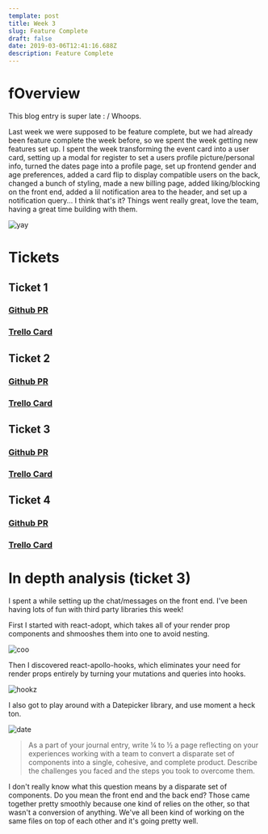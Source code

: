 ```yaml
---
template: post
title: Week 3
slug: Feature Complete
draft: false
date: 2019-03-06T12:41:16.688Z
description: Feature Complete
---
```

# fOverview

This blog entry is super late : / Whoops. 

Last week we were supposed to be feature complete, but we had already been feature complete the week before, so we spent the week getting new features set up. I spent the week transforming the event card into a user card, setting up a modal for register to set a users profile picture/personal info, turned the dates page into a profile page, set up  frontend gender and age preferences, added a card flip to display compatible users on the back, changed a bunch of styling, made a new billing page, added liking/blocking on the front end, added a lil notification area to the header, and set up a notification query... I think that's it? Things went really great, love the team, having a great time building with them.

![yay](/media/screen-shot-2019-02-28-at-11.23.22-pm.png "yay")

# Tickets

## Ticket 1

### [Github PR](https://github.com/Lambda-School-Labs/labs10-date-planning/pull/154)

### [Trello Card](https://trello.com/c/Xc1VWbHx)

## Ticket 2

### [Github PR](https://github.com/Lambda-School-Labs/labs10-date-planning/pull/157)

### [Trello Card](https://trello.com/c/qf6lrDpl)

## Ticket 3

### [Github PR](https://github.com/Lambda-School-Labs/labs10-date-planning/pull/168)

### [Trello Card](https://trello.com/c/7Xt7Dgn3)

## Ticket 4

### [Github PR](https://github.com/Lambda-School-Labs/labs10-date-planning/pull/171)

### [Trello Card](https://trello.com/c/gHC8ds9o)

# In depth analysis (ticket 3)

I spent a while setting up the chat/messages on the front end. I've been having lots of fun with third party libraries this week! 

First I started with react-adopt, which takes all of your render prop components and shmooshes them into one to avoid nesting.

![coo](/media/codeweek321.png "lol")

Then I discovered react-apollo-hooks, which eliminates your need for render props entirely by turning your mutations and queries into hooks.

![hookz](/media/codeweek3.png "hooky")

I also got to play around with a Datepicker library, and use moment a heck ton.

![date](/media/codeweek32.png "picker")

> As a part of your journal entry, write ¼ to ½ a page reflecting on your experiences working with a team to convert a disparate set of components into a single, cohesive, and complete product. Describe the challenges you faced and the steps you took to overcome them.

I don't really know what this question means by a disparate set of components. Do you mean the front end and the back end? Those came  together pretty smoothly because one kind of relies on the other, so that wasn't a conversion of anything. We've all been kind of working on the same files on top of each other and it's going pretty well.
